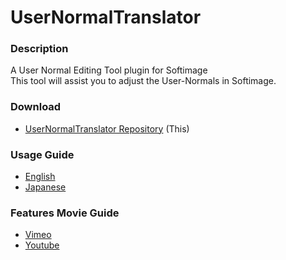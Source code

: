 UserNormalTranslator
====================

### Description
A User Normal Editing Tool plugin for Softimage  
This tool will assist you to adjust the User-Normals in Softimage.

### Download
* [UserNormalTranslator Repository](https://github.com/Gotetz/UserNormalTranslator/) (This)

### Usage Guide
* [English](https://gotetz.github.io/UserNormalTranslator/htdocs/userNormalTranslator_guide_en.htm)
* [Japanese](https://gotetz.github.io/UserNormalTranslator/htdocs/userNormalTranslator_guide_jp.htm)

### Features Movie Guide
* [Vimeo](https://vimeo.com/76800892)
* [Youtube](http://youtu.be/yZ7avnmYFM4)
